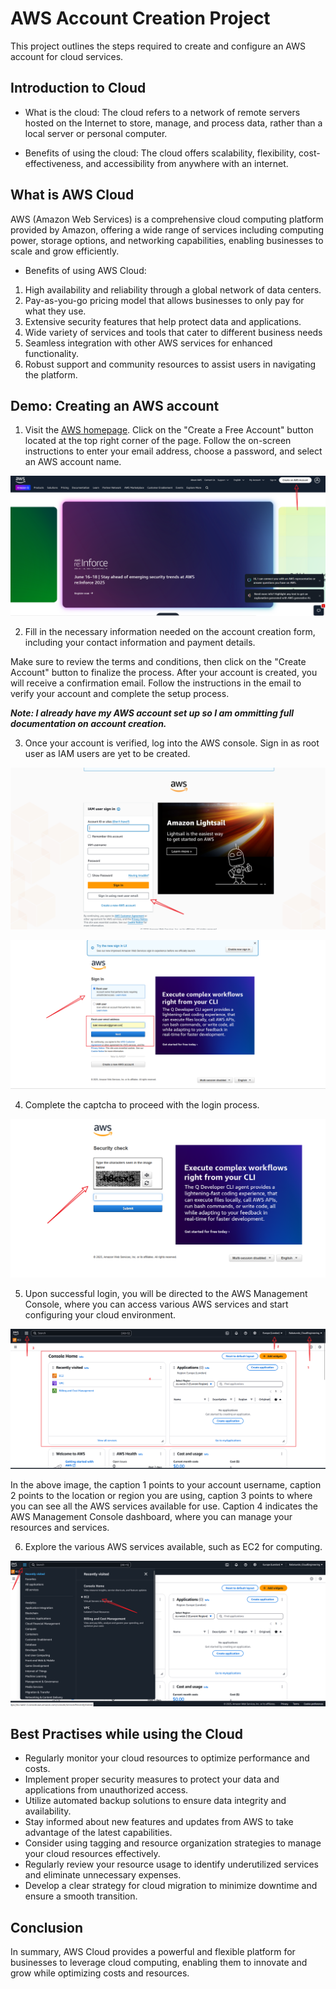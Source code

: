 # AWS Account Creation Project
This project outlines the steps required to create and configure an AWS account for cloud services.

## Introduction to Cloud
- What is the cloud:
The cloud refers to a network of remote servers hosted on the Internet to store, manage, and process data, rather than a local server or personal computer.

- Benefits of using the cloud: 
The cloud offers scalability, flexibility, cost-effectiveness, and accessibility from anywhere with an internet.

## What is AWS Cloud
AWS (Amazon Web Services) is a comprehensive cloud computing platform provided by Amazon, offering a wide range of services including computing power, storage options, and networking capabilities, enabling businesses to scale and grow efficiently.

- Benefits of using AWS Cloud:
1. High availability and reliability through a global network of data centers.
2. Pay-as-you-go pricing model that allows businesses to only pay for what they use.
3. Extensive security features that help protect data and applications.
4. Wide variety of services and tools that cater to different business needs
5. Seamless integration with other AWS services for enhanced functionality.
6. Robust support and community resources to assist users in navigating the platform.

## Demo: Creating an AWS account
1. Visit the [AWS homepage](https://aws.amazon.com/).
Click on the "Create a Free Account" button located at the top right corner of the page.
Follow the on-screen instructions to enter your email address, choose a password, and select an AWS account name.

![Image](./img/01.png)

2. Fill in the necessary information needed on the account creation form, including your contact information and payment details.

Make sure to review the terms and conditions, then click on the "Create Account" button to finalize the process.
After your account is created, you will receive a confirmation email. Follow the instructions in the email to verify your account and complete the setup process.

***Note: I already have my AWS account set up so I am ommitting full documentation on account creation.***

3. Once your account is verified, log into the AWS console. Sign in as root user as IAM users are yet to be created.

![image](./img/03.png)

![Image](./img/04.png)

4. Complete the captcha to proceed with the login process.

![image](./img/05.png)

5. Upon successful login, you will be directed to the AWS Management Console, where you can access various AWS services and start configuring your cloud environment.

![image](./img/06.png)

In the above image, the caption 1 points to your account username, caption 2 points to the location or region you are using, caption 3 points to where you can see all the AWS services available for use. Caption 4 indicates the AWS Management Console dashboard, where you can manage your resources and services.

6. Explore the various AWS services available, such as EC2 for computing.

![image](./img/07.png)

## Best Practises while using the Cloud
- Regularly monitor your cloud resources to optimize performance and costs.
- Implement proper security measures to protect your data and applications from unauthorized access.
- Utilize automated backup solutions to ensure data integrity and availability.
- Stay informed about new features and updates from AWS to take advantage of the latest capabilities.
- Consider using tagging and resource organization strategies to manage your cloud resources effectively.
- Regularly review your resource usage to identify underutilized services and eliminate unnecessary expenses.
- Develop a clear strategy for cloud migration to minimize downtime and ensure a smooth transition.

## Conclusion
In summary, AWS Cloud provides a powerful and flexible platform for businesses to leverage cloud computing, enabling them to innovate and grow while optimizing costs and resources.


